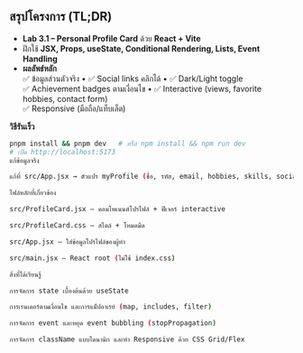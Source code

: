 ## สรุปโครงการ (TL;DR)

- **Lab 3.1 – Personal Profile Card** ด้วย **React + Vite**
- ฝึกใช้ **JSX, Props, useState, Conditional Rendering, Lists, Event Handling**
- **ผลลัพธ์หลัก**  
  ✅ ข้อมูลส่วนตัวจริง • ✅ Social links คลิกได้ • ✅ Dark/Light toggle  
  ✅ Achievement badges ตามเงื่อนไข • ✅ Interactive (views, favorite hobbies, contact form)  
  ✅ Responsive (มือถือ/แท็บเล็ต)

**วิธีรันเร็ว**
```bash
pnpm install && pnpm dev   # หรือ npm install && npm run dev
# เปิด http://localhost:5173
แก้ข้อมูลจริง

แก้ที่ src/App.jsx → ตัวแปร myProfile (ชื่อ, รหัส, email, hobbies, skills, socialLinks)

ไฟล์หลักที่เกี่ยวข้อง

src/ProfileCard.jsx – คอมโพเนนต์โปรไฟล์ + ฟีเจอร์ interactive

src/ProfileCard.css – สไตล์ + โหมดมืด

src/App.jsx – ใส่ข้อมูลโปรไฟล์ของผู้ทำ

src/main.jsx – React root (ไม่ใช้ index.css)

สิ่งที่ได้เรียนรู้

การจัดการ state เบื้องต้นด้วย useState

การเรนเดอร์ตามเงื่อนไข และการแม็ปอาเรย์ (map, includes, filter)

การจัดการ event และหยุด event bubbling (stopPropagation)

การจัดการ className แบบไดนามิก และทำ Responsive ด้วย CSS Grid/Flex
